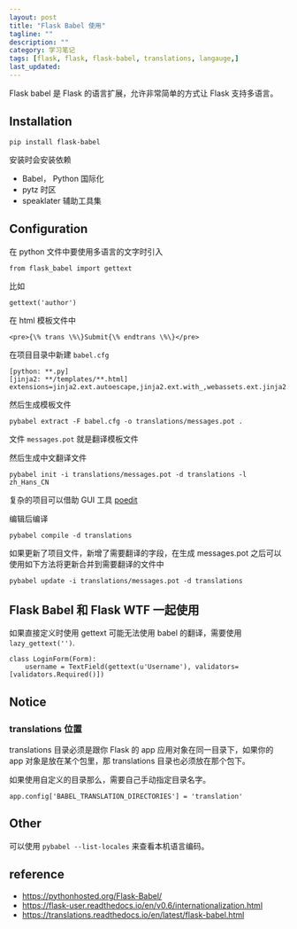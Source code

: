 ```yaml
---
layout: post
title: "Flask Babel 使用"
tagline: ""
description: ""
category: 学习笔记
tags: [flask, flask, flask-babel, translations, langauge,]
last_updated:
---
```


Flask babel 是 Flask 的语言扩展，允许非常简单的方式让 Flask 支持多语言。

## Installation

    pip install flask-babel

安装时会安装依赖

- Babel， Python 国际化
- pytz 时区
- speaklater 辅助工具集

## Configuration

在 python 文件中要使用多语言的文字时引入

    from flask_babel import gettext

比如

    gettext('author')

在 html 模板文件中

    <pre>{\% trans \%\}Submit{\% endtrans \%\}</pre>

在项目目录中新建 `babel.cfg`

    [python: **.py]
    [jinja2: **/templates/**.html]
    extensions=jinja2.ext.autoescape,jinja2.ext.with_,webassets.ext.jinja2.AssetsExtension

然后生成模板文件

    pybabel extract -F babel.cfg -o translations/messages.pot .

文件 `messages.pot` 就是翻译模板文件

然后生成中文翻译文件

    pybabel init -i translations/messages.pot -d translations -l zh_Hans_CN

复杂的项目可以借助 GUI 工具 [poedit](https://poedit.net/)

编辑后编译

    pybabel compile -d translations

如果更新了项目文件，新增了需要翻译的字段，在生成 messages.pot 之后可以使用如下方法将更新合并到需要翻译的文件中

    pybabel update -i translations/messages.pot -d translations

## Flask Babel 和 Flask WTF 一起使用
如果直接定义时使用 gettext 可能无法使用 babel 的翻译，需要使用 `lazy_gettext('')`.

    class LoginForm(Form):
        username = TextField(gettext(u'Username'), validators=[validators.Required()])

## Notice

### translations 位置
translations 目录必须是跟你 Flask 的 app 应用对象在同一目录下，如果你的 app 对象是放在某个包里，那 translations 目录也必须放在那个包下。

如果使用自定义的目录那么，需要自己手动指定目录名字。

    app.config['BABEL_TRANSLATION_DIRECTORIES'] = 'translation'

## Other
可以使用 `pybabel --list-locales` 来查看本机语言编码。

## reference

- <https://pythonhosted.org/Flask-Babel/>
- <https://flask-user.readthedocs.io/en/v0.6/internationalization.html>
- <https://translations.readthedocs.io/en/latest/flask-babel.html>
